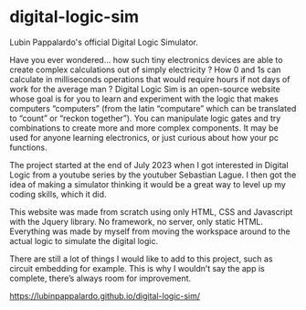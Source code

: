 # digital-logic-sim
Lubin Pappalardo's official Digital Logic Simulator.

Have you ever wondered… how such tiny electronics devices are able to create complex calculations out of simply electricity ? How 0 and 1s can calculate in milliseconds operations that would require hours if not days of work for the average man ?
Digital Logic Sim is an open-source website whose goal is for you to learn and experiment with the logic that makes computers “computers” (from the latin “computare” which can be translated to “count” or “reckon together”). You can manipulate logic gates and try combinations to create more and more complex components. It may be used for anyone learning electronics, or just curious about how your pc functions.

The project started at the end of July 2023 when I got interested in Digital Logic from a youtube series by the youtuber Sebastian Lague. I then got the idea of making a simulator thinking it would be a great way to level up my coding skills, which it did.

This website was made from scratch using only HTML, CSS and Javascript with the Jquery library. No framework, no server, only static HTML. 
Everything was made by myself from moving the workspace around to the actual logic to simulate the digital logic.

There are still a lot of things I would like to add to this project, such as circuit embedding for example. This is why I wouldn’t say the app is complete, there’s always room for improvement.


https://lubinpappalardo.github.io/digital-logic-sim/
